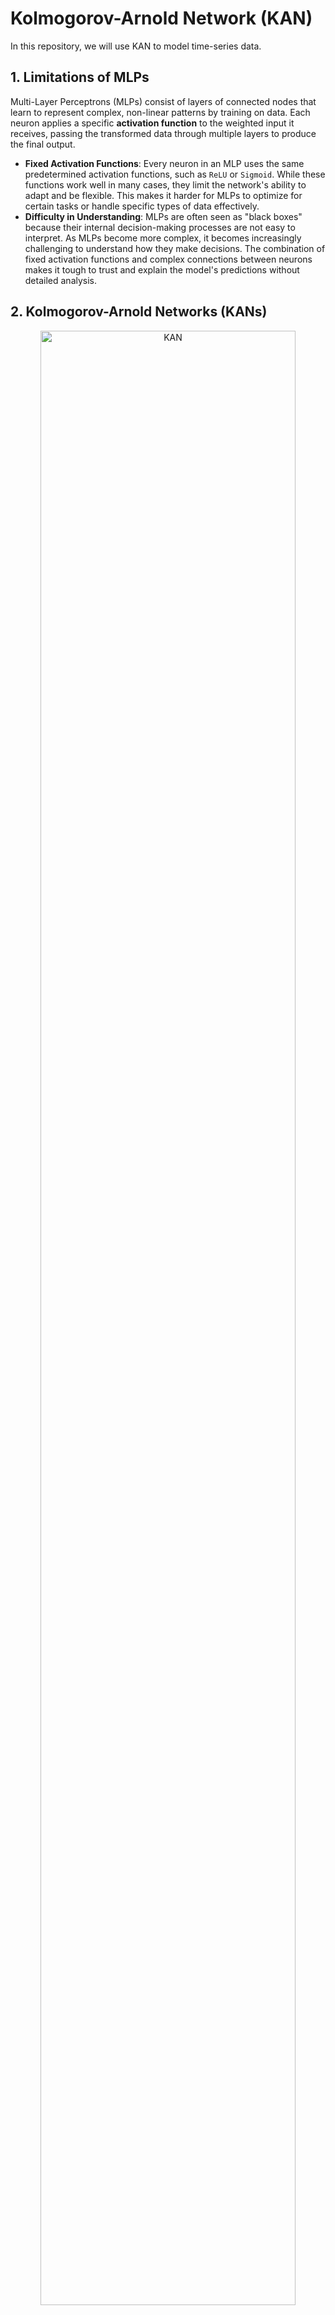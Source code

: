 # Kolmogorov-Arnold Network (KAN)

In this repository, we will use KAN to model time-series data.

## 1. Limitations of MLPs

Multi-Layer Perceptrons (MLPs) consist of layers of connected nodes that learn to represent complex, non-linear patterns by training on data. Each neuron applies a specific **activation function** to the weighted input it receives, passing the transformed data through multiple layers to produce the final output.

- **Fixed Activation Functions**: Every neuron in an MLP uses the same predetermined activation functions, such as `ReLU` or `Sigmoid`. While these functions work well in many cases, they limit the network's ability to adapt and be flexible. This makes it harder for MLPs to optimize for certain tasks or handle specific types of data effectively.
- **Difficulty in Understanding**: MLPs are often seen as "black boxes" because their internal decision-making processes are not easy to interpret. As MLPs become more complex, it becomes increasingly challenging to understand how they make decisions. The combination of fixed activation functions and complex connections between neurons makes it tough to trust and explain the model's predictions without detailed analysis.

## 2. Kolmogorov-Arnold Networks (KANs)

<div align="center">
    <img src="https://miro.medium.com/v2/resize:fit:1400/format:webp/1*imne0qCLt5xlJUnsn3m9pA.png" alt="KAN" width="90%">
</div>

The **Kolmogorov-Arnold theorem** states that:

> ![Note]
> Any multivariate continuous function can be broken down into a combination of single-variable functions and addition.

Unlike traditional MLPs that use fixed activation functions at each neuron, KANs apply learnable activation functions on the connections (edges) between neurons. These activation functions are modeled as **splines**, allowing the network to adapt and find the best transformations during training.

A **spline** is a piecewise polynomial function that is smooth at the points where the polynomial pieces connect, known as **knots**. Splines can approximate complex functions by stitching together simple polynomial segments, ensuring continuity and smoothness across the entire range. Mathematically, a spline $S(x)$ of degree $n$ is defined as:

$$
S(x) = \begin{cases}
P_1(x) & \text{for } x \in [x_0, x_1] \\
P_2(x) & \text{for } x \in [x_1, x_2] \\
\vdots \\
P_m(x) & \text{for } x \in [x_{m-1}, x_m]
\end{cases}
$$

where each $P_i(x)$ is a polynomial of degree $n$ defined on the interval $[x_{i-1}, x_i]$, and the spline is smooth at each knot $x_i$.

```python
python draw.py -spline
```

**B-splines** (Basis splines) are a specific type of spline that provides greater numerical stability and local control over the shape of the function. They are defined by their degree and a set of control points, which determine the spline's form.

A B-spline $B_i^n(x)$ of degree $n$ is defined as:

$$
B_i^n(x) = \frac{x - x_i}{x_{i+n} - x_i} B_{i}^{n-1}(x) + \frac{x_{i+n+1} - x}{x_{i+n+1} - x_{i+1}} B_{i+1}^{n-1}(x)
$$

where $B_i^0(x) = 1$ if $x_i \leq x \leq x_{i+1}$ and $0$ otherwise.

## References

- The Math Behind KAN - [Medium](https://towardsdatascience.com/the-math-behind-kan-kolmogorov-arnold-networks-7c12a164ba95)
